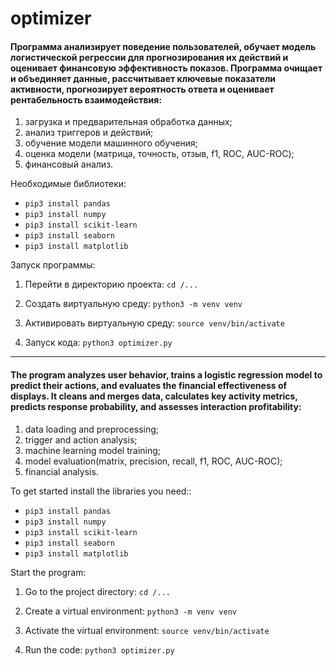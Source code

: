 # optimizer

#### Программа анализирует поведение пользователей, обучает модель логистической регрессии для прогнозирования их действий и оценивает финансовую эффективность показов. Программа очищает и объединяет данные, рассчитывает ключевые показатели активности, прогнозирует вероятность ответа и оценивает рентабельность взаимодействия:

1. загрузка и предварительная обработка данных;
2. анализ триггеров и действий;
3. обучение модели машинного обучения;
4. оценка модели (матрица, точность, отзыв, f1, ROC, AUC-ROC);
5. финансовый анализ.

Необходимые библиотеки:

- `pip3 install pandas`
- `pip3 install numpy`
- `pip3 install scikit-learn`
- `pip3 install seaborn`
- `pip3 install matplotlib`

Запуск программы:

1. Перейти в директорию проекта: `cd /...`
  
2. Создать виртуальную среду: `python3 -m venv venv`
   
3. Активировать виртуальную среду: `source venv/bin/activate`
   
4. Запуск кода: `python3 optimizer.py`



---

#### The program analyzes user behavior, trains a logistic regression model to predict their actions, and evaluates the financial effectiveness of displays. It cleans and merges data, calculates key activity metrics, predicts response probability, and assesses interaction profitability:

1. data loading and preprocessing;
2. trigger and action analysis;
3. machine learning model training;
4. model evaluation(matrix, precision, recall, f1, ROC, AUC-ROC);
5. financial analysis.

To get started install the libraries you need::

- `pip3 install pandas`
- `pip3 install numpy`
- `pip3 install scikit-learn`
- `pip3 install seaborn`
- `pip3 install matplotlib`

Start the program:

1. Go to the project directory: `cd /...`

2. Create a virtual environment: `python3 -m venv venv`

3. Activate the virtual environment: `source venv/bin/activate`

4. Run the code: `python3 optimizer.py`


